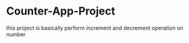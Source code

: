 # Counter-App-Project
this project is basically perform increment and decrement operation on number
